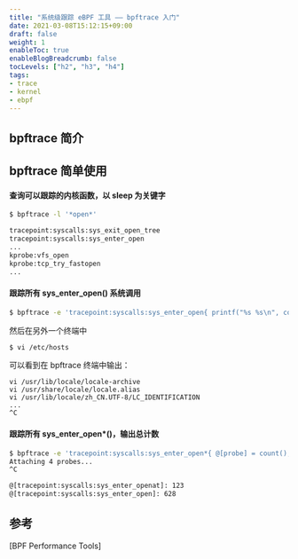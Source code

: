 ```yaml
---
title: "系统级跟踪 eBPF 工具 —— bpftrace 入门"
date: 2021-03-08T15:12:15+09:00
draft: false
weight: 1
enableToc: true
enableBlogBreadcrumb: false
tocLevels: ["h2", "h3", "h4"]
tags:
- trace
- kernel
- ebpf
---
```


## bpftrace 简介

## bpftrace 简单使用

#### 查询可以跟踪的内核函数，以 sleep 为关键字

```bash
$ bpftrace -l '*open*'

tracepoint:syscalls:sys_exit_open_tree
tracepoint:syscalls:sys_enter_open
...
kprobe:vfs_open
kprobe:tcp_try_fastopen
...

```

#### 跟踪所有 sys_enter_open() 系统调用

```bash
$ bpftrace -e 'tracepoint:syscalls:sys_enter_open{ printf("%s %s\n", comm,str(args->filename)); }' | grep vi
```

然后在另外一个终端中

```bash
$ vi /etc/hosts
```

可以看到在 bpftrace 终端中输出：

```
vi /usr/lib/locale/locale-archive
vi /usr/share/locale/locale.alias
vi /usr/lib/locale/zh_CN.UTF-8/LC_IDENTIFICATION
...
^C
```

#### 跟踪所有 sys_enter_open*()，输出总计数

```bash
$ bpftrace -e 'tracepoint:syscalls:sys_enter_open*{ @[probe] = count(); }'
Attaching 4 probes...
^C

@[tracepoint:syscalls:sys_enter_openat]: 123
@[tracepoint:syscalls:sys_enter_open]: 628
```



## 参考

[BPF Performance Tools]